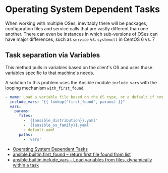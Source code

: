 # Operating System Dependent Tasks

When working with multiple OSes, inevitably there will be packages, configuration files and service calls that are vastly different than one another. There can even be instances in which sub-versions of OSes can have major differences, such as `service` vs. `systemctl` in CentOS 6 vs. 7

## Task separation via Variables

This method pulls in variables based on the client's OS and uses those variables specific to that machine's needs.

A solution to this problem uses the Ansible module `include_vars` with the looping mechanism `with_first_found`.

```yaml
- name: Load a variable file based on the OS type, or a default if not found. Using free-form to specify the file.
  include_vars: "{{ lookup('first_found', params) }}"
  vars:
    params:
      files:
        - '{{ansible_distribution}}.yaml'
        - '{{ansible_os_family}}.yaml'
        - default.yaml
      paths:
        - 'vars'
```

* [Operating System Dependent Tasks](https://ansible-tips-and-tricks.readthedocs.io/en/latest/os-dependent-tasks/variables/)
* [ansible.builtin.first_found – return first file found from list](https://docs.ansible.com/ansible/latest/collections/ansible/builtin/first_found_lookup.html)
* [ansible.builtin.include_vars – Load variables from files, dynamically within a task](https://docs.ansible.com/ansible/latest/collections/ansible/builtin/include_vars_module.html)